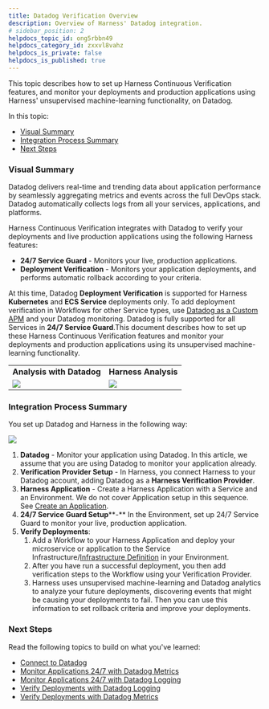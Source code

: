 ```yaml
---
title: Datadog Verification Overview
description: Overview of Harness' Datadog integration.
# sidebar_position: 2
helpdocs_topic_id: ong5rbbn49
helpdocs_category_id: zxxvl8vahz
helpdocs_is_private: false
helpdocs_is_published: true
---
```


This topic describes how to set up Harness Continuous Verification features, and monitor your deployments and production applications using Harness' unsupervised machine-learning functionality, on Datadog.

In this topic:

* [Visual Summary](#visual_summary)
* [Integration Process Summary](#integration_process_summary)
* [Next Steps](#next_steps)

### Visual Summary

Datadog delivers real-time and trending data about application performance by seamlessly aggregating metrics and events across the full DevOps stack. Datadog automatically collects logs from all your services, applications, and platforms.

Harness Continuous Verification integrates with Datadog to verify your deployments and live production applications using the following Harness features:

* **24/7 Service Guard** - Monitors your live, production applications.
* **Deployment Verification** - Monitors your application deployments, and performs automatic rollback according to your criteria.

At this time, Datadog **Deployment Verification** is supported for Harness **Kubernetes** and **ECS Service** deployments only. To add deployment verification in Workflows for other Service types, use [Datadog as a Custom APM](../../custom-metrics-and-logs-verification/connect-to-datadog-as-a-custom-apm.md) and your Datadog monitoring. Datadog is fully supported for all Services in **24/7 Service Guard**.This document describes how to set up these Harness Continuous Verification features and monitor your deployments and production applications using its unsupervised machine-learning functionality.



|  |  |
| --- | --- |
| **Analysis with Datadog** | **Harness Analysis** |
| ![](./static/datadog-left.png) | ![](./static/datadog-right.png) |

### Integration Process Summary

You set up Datadog and Harness in the following way:

![](./static/datadog-verification-overview-08.png)

1. **Datadog** - Monitor your application using Datadog. In this article, we assume that you are using Datadog to monitor your application already.
2. **​Verification Provider Setup** - In Harness, you connect Harness to your Datadog account, adding Datadog as a **Harness Verification Provider**.
3. **Harness Application** - Create a Harness Application with a Service and an Environment. We do not cover Application setup in this sequence. See [Create an Application](../../../model-cd-pipeline/applications/application-configuration.md).
4. **​24/7 Service Guard Setup****-** In the Environment, set up 24/7 Service Guard to monitor your live, production application.
5. ​**Verify Deployments**:
	1. Add a Workflow to your Harness Application and deploy your microservice or application to the Service Infrastructure/[Infrastructure Definition](/docs/first-gen/continuous-delivery/model-cd-pipeline/environments/environment-configuration) in your Environment.
	2. After you have run a successful deployment, you then add verification steps to the Workflow using your Verification Provider.
	3. Harness uses unsupervised machine-learning and Datadog analytics to analyze your future deployments, discovering events that might be causing your deployments to fail. Then you can use this information to set rollback criteria and improve your deployments.

### Next Steps

Read the following topics to build on what you've learned:

* [Connect to Datadog](../../datadog-verification/1-datadog-connection-setup.md)
* [Monitor Applications 24/7 with Datadog Metrics](../../datadog-verification/monitor-applications-24-7-with-datadog-metrics.md)
* [Monitor Applications 24/7 with Datadog Logging](../../datadog-verification/2-24-7-service-guard-for-datadog.md)
* [Verify Deployments with Datadog Logging](../../datadog-verification/3-verify-deployments-with-datadog.md)
* [Verify Deployments with Datadog Metrics](../../datadog-verification/verify-deployments-with-datadog-metrics.md)

